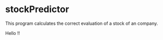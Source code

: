 # stockPredictor
This program calculates the correct evaluation of a stock of an company. 

Hello !! 
